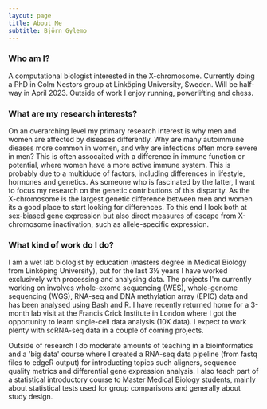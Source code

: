 ```yaml
---
layout: page
title: About Me
subtitle: Björn Gylemo
---
```


### Who am I?
A computational biologist interested in the X-chromosome. Currently doing a PhD in Colm Nestors group at Linköping University, Sweden. Will be half-way in April 2023. Outside of work I enjoy running, powerlifting and chess.

### What are my research interests?
On an overarching level my primary research interest is why men and women are affected by diseases differently. Why are many autoimmune dieases more common in women, and why are infections often more severe in men? This is often assocaited with a difference in immune function or potential, where women have a more active immune system. This is probably due to a multidude of factors, including differences in lifestyle, hormones and genetics. 
As someone who is fascinated by the latter, I want to focus my research on the genetic contributions of this disparity. As the X-chromosome is the largest genetic difference between men and women its a good place to start looking for differences. To this end I look both at sex-biased gene expression but also direct measures of escape from X-chromosome inactivation, such as allele-specific expression.

### What kind of work do I do?
I am a wet lab biologist by education (masters degree in Medical Biology from Linköping University), but for the last 3½ years I have worked exclusively with processing and analysing data. The projects I'm currently working on involves whole-exome sequencing (WES), whole-genome sequencing (WGS), RNA-seq and DNA methylation array (EPIC) data and has been analysed using Bash and R. I have recently returned home for a 3-month lab visit at the Francis Crick Institute in London where I got the opportunity to learn single-cell data analysis (10X data). I expect to work plenty with scRNA-seq data in a couple of coming projects. 


Outside of research I do moderate amounts of teaching in a bioinformatics and a 'big data' course where I created a RNA-seq data pipeline (from fastq files to edgeR output) for introducting topics such aligners, sequence quality metrics and differential gene expression analysis. I also teach part of a statistical introductory course to Master Medical Biology students, mainly about statistical tests used for group comparisons and generally about study design.

